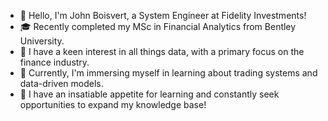 - 👋 Hello, I'm John Boisvert, a System Engineer at Fidelity Investments!
- 🎓 Recently completed my MSc in Financial Analytics from Bentley University.
- 👀 I have a keen interest in all things data, with a primary focus on the finance industry.
- 🌱 Currently, I'm immersing myself in learning about trading systems and data-driven models.
- 🧠 I have an insatiable appetite for learning and constantly seek opportunities to expand my knowledge base!

<!---
jg-bois/jg-bois is a ✨ special ✨ repository because its `README.md` (this file) appears on your GitHub profile.
You can click the Preview link to take a look at your changes.
--->

